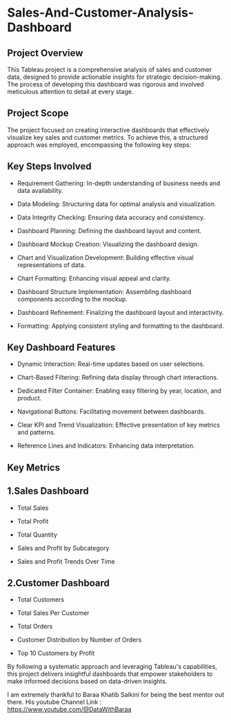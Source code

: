 # Sales-And-Customer-Analysis-Dashboard
Project Overview
--------------------
This Tableau project is a comprehensive analysis of sales and customer data, designed to provide actionable insights for strategic decision-making. The process of developing this dashboard was rigorous and involved meticulous attention to detail at every stage.

Project Scope
--------------------
The project focused on creating interactive dashboards that effectively visualize key sales and customer metrics. To achieve this, a structured approach was employed, encompassing the following key steps:

Key Steps Involved
---------------------
- Requirement Gathering: In-depth understanding of business needs and data availability.

- Data Modeling: Structuring data for optimal analysis and visualization.

- Data Integrity Checking: Ensuring data accuracy and consistency.

- Dashboard Planning: Defining the dashboard layout and content.

- Dashboard Mockup Creation: Visualizing the dashboard design.

- Chart and Visualization Development: Building effective visual representations of data.

- Chart Formatting: Enhancing visual appeal and clarity.

- Dashboard Structure Implementation: Assembling dashboard components according to the mockup.

- Dashboard Refinement: Finalizing the dashboard layout and interactivity.

- Formatting: Applying consistent styling and formatting to the dashboard.

Key Dashboard Features
------------------------
- Dynamic Interaction: Real-time updates based on user selections.

- Chart-Based Filtering: Refining data display through chart interactions.

- Dedicated Filter Container: Enabling easy filtering by year, location, and product.

- Navigational Buttons: Facilitating movement between dashboards.

- Clear KPI and Trend Visualization: Effective presentation of key metrics and patterns.

- Reference Lines and Indicators: Enhancing data interpretation.


Key Metrics
-----------------

1.Sales Dashboard
---------------------

- Total Sales

- Total Profit

- Total Quantity

- Sales and Profit by Subcategory

- Sales and Profit Trends Over Time

2.Customer Dashboard
---------------------

- Total Customers

- Total Sales Per Customer

- Total Orders

- Customer Distribution by Number of Orders

- Top 10 Customers by Profit

By following a systematic approach and leveraging Tableau's capabilities, this project delivers insightful dashboards that empower stakeholders to make informed decisions based on data-driven insights.

I am extremely thankful to Baraa Khatib Salkini for being the best mentor out there.
His youtube Channel Link : https://www.youtube.com/@DataWithBaraa
